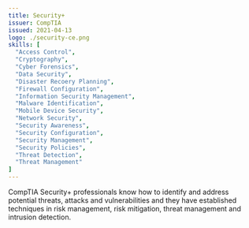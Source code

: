 ```yaml
---
title: Security+
issuer: CompTIA
issued: 2021-04-13
logo: ./security-ce.png
skills: [
  "Access Control",
  "Cryptography",
  "Cyber Forensics",
  "Data Security",
  "Disaster Recoery Planning",
  "Firewall Configuration",
  "Information Security Management",
  "Malware Identification",
  "Mobile Device Security",
  "Network Security",
  "Security Awareness",
  "Security Configuration",
  "Security Management",
  "Security Policies",
  "Threat Detection",
  "Threat Management"
]
---
```

CompTIA Security+ professionals know how to identify and address potential threats, attacks and vulnerabilities and they have established techniques in risk management, risk mitigation, threat management and intrusion detection.
